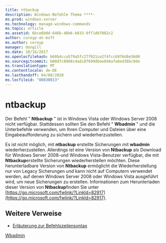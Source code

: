 ```yaml
---
title: ntbackup
description: Windows-Befehle Thema ****-
ms.prod: windows-server
ms.technology: manage-windows-commands
ms.topic: article
ms.assetid: 6bce6b0d-646b-46b6-b833-0ff1d6f082c2
author: coreyp-at-msft
ms.author: coreyp
manager: dongill
ms.date: 10/16/2017
ms.openlocfilehash: b68b4cca579a5fc27f921ce2f4fcc6976d8e5600
ms.sourcegitcommit: b00d7c8968c4adc8f699dbee694afe6ed36bc9de
ms.translationtype: MT
ms.contentlocale: de-DE
ms.lasthandoff: 04/08/2020
ms.locfileid: "80838013"
---
```

# <a name="ntbackup"></a>ntbackup



Der Befehl " **Ntbackup** " ist in Windows Vista oder Windows Server 2008 nicht verfügbar. Stattdessen sollten Sie den Befehl " **Wbadmin** " und die Unterbefehle verwenden, um Ihren Computer und Dateien über eine Eingabeaufforderung zu sichern und wiederherzustellen.

Es ist nicht möglich, mit **ntbackup** erstellte Sicherungen mit **wbadmin** wiederherzustellen. Allerdings ist eine Version von **Ntbackup** als Download für Windows Server 2008-und Windows Vista-Benutzer verfügbar, die mit **Ntbackup**erstellte Sicherungen wiederherstellen möchten. Diese herunterladbare Version von **Ntbackup** ermöglicht die Wiederherstellung nur von Legacy Sicherungen und kann nicht auf Computern verwendet werden, auf denen Windows Server 2008 oder Windows Vista ausgeführt wird, um neue Sicherungen zu erstellen. Informationen zum Herunterladen dieser Version von **Ntbackup**finden Sie unter [https://go.microsoft.com/fwlink/?LinkId=82917](https://go.microsoft.com/fwlink/?LinkId=82917).

## <a name="additional-references"></a>Weitere Verweise

- [Erläuterung zur Befehlszeilensyntax](command-line-syntax-key.md)

[Wbadmin](wbadmin.md)